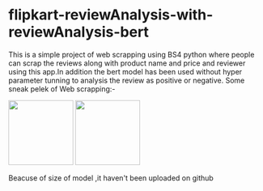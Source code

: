 # flipkart-reviewAnalysis-with-reviewAnalysis-bert

This is a simple project of web scrapping using BS4 python where people can scrap the reviews along with product name and price and reviewer using this app.In addition the bert model has been used without hyper parameter tunning to analysis the review as positive or negative.
Some sneak pelek of Web scrapping:-

<img src="https://github.com/roshikdahal/Flipkart-review_sentimentalAnalysis-bert/blob/main/Screenshot%20from%202022-04-21%2017-38-54.png" width="128"/>
<img src="https://github.com/roshikdahal/Flipkart-review_sentimentalAnalysis-bert/blob/main/Screenshot%20from%202022-04-21%2017-39-37.png" width="128"/>


Beacuse of size of model ,it haven't been uploaded on github
